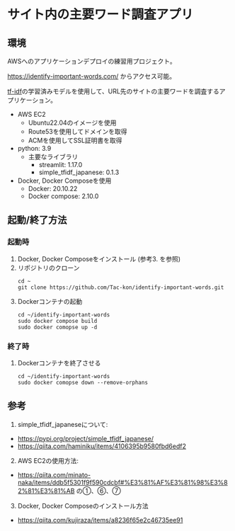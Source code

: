 # サイト内の主要ワード調査アプリ

## 環境

AWSへのアプリケーションデプロイの練習用プロジェクト。

https://identify-important-words.com/ からアクセス可能。


[tf-idf](https://ja.wikipedia.org/wiki/Tf-idf)の学習済みモデルを使用して、URL先のサイトの主要ワードを調査するアプリケーション。

- AWS EC2
  - Ubuntu22.04のイメージを使用
  - Route53を使用してドメインを取得
  - ACMを使用してSSL証明書を取得
- python: 3.9
  - 主要なライブラリ
    - streamlit: 1.17.0
    - simple_tfidf_japanese: 0.1.3
- Docker, Docker Composeを使用
  - Docker: 20.10.22
  - Docker compose: 2.10.0

## 起動/終了方法

### 起動時

1. Docker, Docker Composeをインストール (参考3. を参照)
2. リポジトリのクローン
   ```
   cd ~
   git clone https://github.com/Tac-kon/identify-important-words.git
   ```
3. Dockerコンテナの起動
   ```
   cd ~/identify-important-words
   sudo docker compose build
   sudo docker comopse up -d
   ```

### 終了時

1. Dockerコンテナを終了させる
   ```
   cd ~/identify-important-words
   sudo docker comopse down --remove-orphans
   ```

## 参考

1. simple_tfidf_japaneseについて:

- https://pypi.org/project/simple_tfidf_japanese/
- https://qiita.com/haminiku/items/4106395b9580fbd6edf2

2. AWS EC2の使用方法:

- https://qiita.com/minato-naka/items/ddb5f5301f9f590cdcbf#%E3%81%AF%E3%81%98%E3%82%81%E3%81%AB の①、⑥、⑦

3. Docker, Docker Composeのインストール方法

- https://qiita.com/kujiraza/items/a8236f65e2c46735ee91
